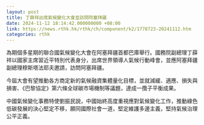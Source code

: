 ```yaml
---
layout: post
title: 丁薛祥出席氣候變化大會並訪問阿塞拜疆
date: 2024-11-12 18:14:42.000000000 +08:00
link: https://news.rthk.hk/rthk/ch/component/k2/1778723-20241112.htm
categories: rthk
---
```


為期個多星期的聯合國氣候變化大會在阿塞拜疆首都巴庫舉行。國務院副總理丁薛祥以國家主席習近平特別代表身分，出席世界領導人氣候行動峰會，並應阿塞拜疆副總理穆斯塔法耶夫邀請，訪問阿塞拜疆。

今屆大會有望推動各方商定新的氣候融資集體量化目標，並就減緩、適應、損失與損害、《巴黎協定》第六條全球碳市場機制等議題，達成一攬子平衡成果。

中國氣候變化事務特使劉振民說，中國始終高度重視應對氣候變化工作，推動綠色低碳發展的決心堅定不移，願同國際社會一道，堅定維護多邊主義，堅持氣候治理公平正義。
